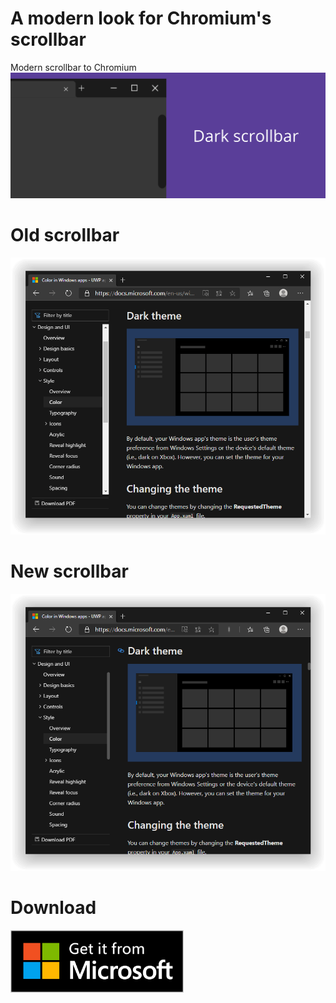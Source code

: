 # A modern look for Chromium's scrollbar
Modern scrollbar to Chromium
![](images/bloco-promocional-grande.png)

# Old scrollbar
 ![](images/old.PNG)

 # New scrollbar
  ![](images/new.PNG)

# Download
<a href="https://microsoftedge.microsoft.com/addons/detail/jdbpfpgndomljaenddimhmdocncakhlg" target="_blank">
    <img src="images/microsoft-store.png" height="100px" url="/" alt="Get it from Microsoft" />
</a>